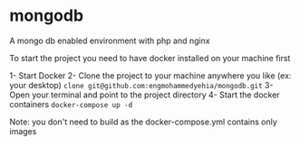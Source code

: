 # mongodb
A mongo db enabled environment with php and nginx

To start the project you need to have docker installed on your machine first

1- Start Docker 
2- Clone the project to your machine anywhere you like (ex: your desktop) 
`clone git@github.com:engmohammedyehia/mongodb.git`
3- Open your terminal and point to the project directory 
4- Start the docker containers `docker-compose up -d`

Note: you don't need to build as the docker-compose.yml contains only images
